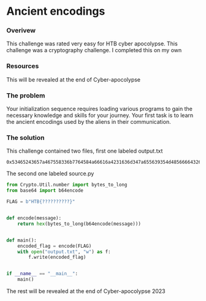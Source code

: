 # Ancient encodings

### Overivew
This challenge was rated very easy for HTB cyber apocolypse. This challenge was a cryptography challenge. I completed this on my own

### Resources
This will be revealed at the end of Cyber-apocolypse

### The problem
Your initialization sequence requires loading various programs to gain the necessary knowledge and skills for your journey. Your first task is to learn the ancient encodings used by the aliens in their communication. 

### The solution

This challenge contained two files, first one labeled output.txt
``````text
0x53465243657a467558336b7764584a66616a4231636d347a655639354d48566664326b786246397a5a544e66644767784e56396c626d4d775a4446755a334e665a58597a636e6c33614756794d33303d
``````

The second one labeled source.py
``````python
from Crypto.Util.number import bytes_to_long
from base64 import b64encode

FLAG = b"HTB{??????????}"


def encode(message):
    return hex(bytes_to_long(b64encode(message)))


def main():
    encoded_flag = encode(FLAG)
    with open("output.txt", "w") as f:
        f.write(encoded_flag)


if __name__ == "__main__":
    main()
``````

The rest will be revealed at the end of Cyber-apocolypse 2023
